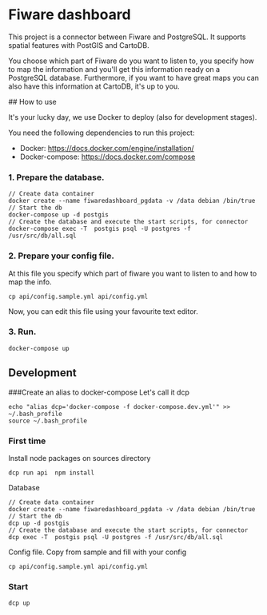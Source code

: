 # Fiware dashboard
This project is a connector between Fiware and PostgreSQL. It supports spatial features with PostGIS and CartoDB.

You choose which part of Fiware do you want to listen to, you specify how to map the information and you'll get this information ready on a PostgreSQL database. Furthermore, if you want to have great maps you can also have this information at CartoDB, it's up to you.

## How to use

It's your lucky day, we use Docker to deploy (also for development stages).

You need the following dependencies to run this project:
* Docker: https://docs.docker.com/engine/installation/
* Docker-compose: https://docs.docker.com/compose


### 1. Prepare the database.
```
// Create data container
docker create --name fiwaredashboard_pgdata -v /data debian /bin/true
// Start the db
docker-compose up -d postgis
// Create the database and execute the start scripts, for connector
docker-compose exec -T  postgis psql -U postgres -f /usr/src/db/all.sql
```

### 2. Prepare your config file.

At this file you specify which part of fiware you want to listen to and how to map the info.

```
cp api/config.sample.yml api/config.yml
```

Now, you can edit this file using your favourite text editor.

### 3. Run.

```
docker-compose up
```

## Development

###Create an alias to docker-compose
Let's call it dcp
```
echo "alias dcp='docker-compose -f docker-compose.dev.yml'" >> ~/.bash_profile
source ~/.bash_profile
```

### First time

Install node packages on sources directory
```
dcp run api  npm install
```

Database
```
// Create data container
docker create --name fiwaredashboard_pgdata -v /data debian /bin/true
// Start the db
dcp up -d postgis
// Create the database and execute the start scripts, for connector
dcp exec -T  postgis psql -U postgres -f /usr/src/db/all.sql
```

Config file. Copy from sample and fill with your config
```
cp api/config.sample.yml api/config.yml

```

### Start
```
dcp up
```
